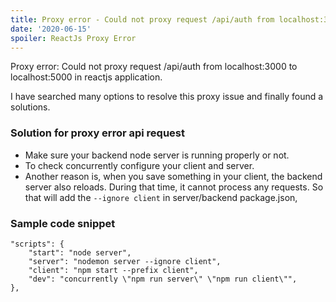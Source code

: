 ```yaml
---
title: Proxy error - Could not proxy request /api/auth from localhost:3000 to localhost:5000
date: '2020-06-15'
spoiler: ReactJs Proxy Error
---
```


Proxy error: Could not proxy request /api/auth from localhost:3000 to localhost:5000 in reactjs application.

I have searched many options to resolve this proxy issue and finally found a solutions.

### Solution for proxy error api request

* Make sure your backend node server is running properly or not.
* To check concurrently configure your client and server.
* Another reason is, when you save something in your client, the backend server also reloads. During that time, it cannot process any requests. So that will add the `--ignore client` in server/backend package.json,

### Sample code snippet

```
"scripts": {
    "start": "node server",
    "server": "nodemon server --ignore client",
    "client": "npm start --prefix client",
    "dev": "concurrently \"npm run server\" \"npm run client\"",
},
```
